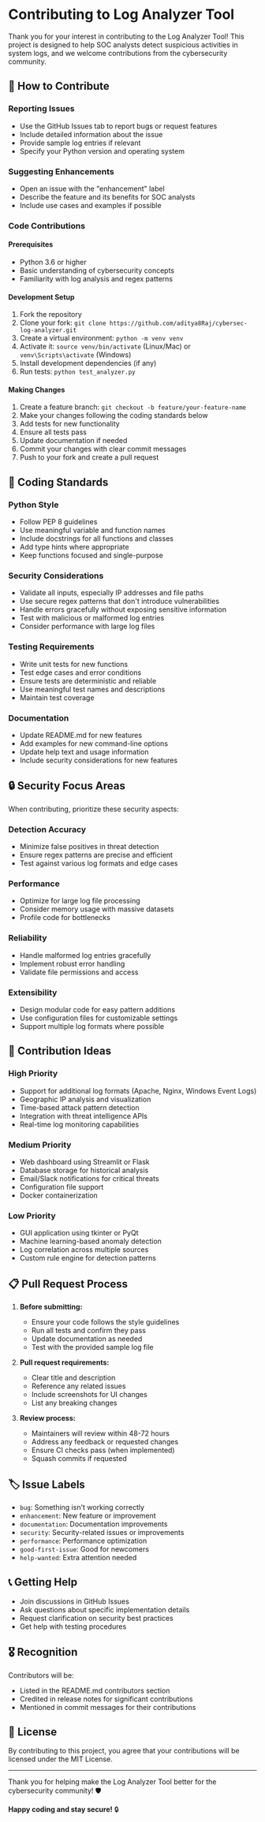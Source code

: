 # Contributing to Log Analyzer Tool

Thank you for your interest in contributing to the Log Analyzer Tool! This project is designed to help SOC analysts detect suspicious activities in system logs, and we welcome contributions from the cybersecurity community.

## 🤝 How to Contribute

### Reporting Issues

- Use the GitHub Issues tab to report bugs or request features
- Include detailed information about the issue
- Provide sample log entries if relevant
- Specify your Python version and operating system

### Suggesting Enhancements

- Open an issue with the "enhancement" label
- Describe the feature and its benefits for SOC analysts
- Include use cases and examples if possible

### Code Contributions

#### Prerequisites

- Python 3.6 or higher
- Basic understanding of cybersecurity concepts
- Familiarity with log analysis and regex patterns

#### Development Setup

1. Fork the repository
2. Clone your fork: `git clone https://github.com/aditya8Raj/cybersec-log-analyzer.git`
3. Create a virtual environment: `python -m venv venv`
4. Activate it: `source venv/bin/activate` (Linux/Mac) or `venv\Scripts\activate` (Windows)
5. Install development dependencies (if any)
6. Run tests: `python test_analyzer.py`

#### Making Changes

1. Create a feature branch: `git checkout -b feature/your-feature-name`
2. Make your changes following the coding standards below
3. Add tests for new functionality
4. Ensure all tests pass
5. Update documentation if needed
6. Commit your changes with clear commit messages
7. Push to your fork and create a pull request

## 📝 Coding Standards

### Python Style

- Follow PEP 8 guidelines
- Use meaningful variable and function names
- Include docstrings for all functions and classes
- Add type hints where appropriate
- Keep functions focused and single-purpose

### Security Considerations

- Validate all inputs, especially IP addresses and file paths
- Use secure regex patterns that don't introduce vulnerabilities
- Handle errors gracefully without exposing sensitive information
- Test with malicious or malformed log entries
- Consider performance with large log files

### Testing Requirements

- Write unit tests for new functions
- Test edge cases and error conditions
- Ensure tests are deterministic and reliable
- Use meaningful test names and descriptions
- Maintain test coverage

### Documentation

- Update README.md for new features
- Add examples for new command-line options
- Update help text and usage information
- Include security considerations for new features

## 🔒 Security Focus Areas

When contributing, prioritize these security aspects:

### Detection Accuracy

- Minimize false positives in threat detection
- Ensure regex patterns are precise and efficient
- Test against various log formats and edge cases

### Performance

- Optimize for large log file processing
- Consider memory usage with massive datasets
- Profile code for bottlenecks

### Reliability

- Handle malformed log entries gracefully
- Implement robust error handling
- Validate file permissions and access

### Extensibility

- Design modular code for easy pattern additions
- Use configuration files for customizable settings
- Support multiple log formats where possible

## 🎯 Contribution Ideas

### High Priority

- Support for additional log formats (Apache, Nginx, Windows Event Logs)
- Geographic IP analysis and visualization
- Time-based attack pattern detection
- Integration with threat intelligence APIs
- Real-time log monitoring capabilities

### Medium Priority

- Web dashboard using Streamlit or Flask
- Database storage for historical analysis
- Email/Slack notifications for critical threats
- Configuration file support
- Docker containerization

### Low Priority

- GUI application using tkinter or PyQt
- Machine learning-based anomaly detection
- Log correlation across multiple sources
- Custom rule engine for detection patterns

## 📋 Pull Request Process

1. **Before submitting:**

   - Ensure your code follows the style guidelines
   - Run all tests and confirm they pass
   - Update documentation as needed
   - Test with the provided sample log file

2. **Pull request requirements:**

   - Clear title and description
   - Reference any related issues
   - Include screenshots for UI changes
   - List any breaking changes

3. **Review process:**
   - Maintainers will review within 48-72 hours
   - Address any feedback or requested changes
   - Ensure CI checks pass (when implemented)
   - Squash commits if requested

## 🏷️ Issue Labels

- `bug`: Something isn't working correctly
- `enhancement`: New feature or improvement
- `documentation`: Documentation improvements
- `security`: Security-related issues or improvements
- `performance`: Performance optimization
- `good-first-issue`: Good for newcomers
- `help-wanted`: Extra attention needed

## 📞 Getting Help

- Join discussions in GitHub Issues
- Ask questions about specific implementation details
- Request clarification on security best practices
- Get help with testing procedures

## 🎖️ Recognition

Contributors will be:

- Listed in the README.md contributors section
- Credited in release notes for significant contributions
- Mentioned in commit messages for their contributions

## 📄 License

By contributing to this project, you agree that your contributions will be licensed under the MIT License.

---

Thank you for helping make the Log Analyzer Tool better for the cybersecurity community! 🛡️

**Happy coding and stay secure!** 🔒
